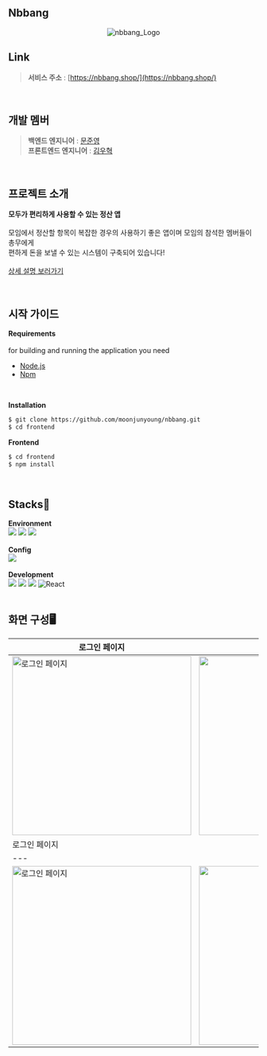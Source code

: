 ## Nbbang 

<p align="center">
  <img src="https://github.com/moonjunyoung/nbbang/assets/117567934/33e361d7-466a-4142-b98d-011f225e2083" alt="nbbang_Logo">
</p>

  
## Link
  
> __서비스 주소__ : [https://nbbang.shop/](https://nbbang.shop/)

<br/>

## 개발 멤버

> __백엔드 엔지니어__ : [문준영](https://github.com/moonjunyoung)<br/>
> __프론트엔드 엔지니어__ : [김우혁](https://github.com/WooHyucks)

<br/>

## 프로젝트 소개

**모두가 편리하게 사용할 수 있는 정산 앱**
<br/>
<br/>
  모임에서 정산할 항목이 복잡한 경우의 사용하기 좋은 앱이며 모임의 참석한 멤버들이 총무에게 <br/>
  편하게 돈을 보낼 수 있는 시스템이 구축되어 있습니다!
<br/>
<br/>
[상세 설명 보러가기](https://github.com/moonjunyoung/nbbang/blob/master/README.md)


<br/>

## 시작 가이드

**Requirements**
<br/>
<br/>
for building and running the application you need
 - [Node.js](https://nodejs.org/en)
 - [Npm](https://www.npmjs.com/)
<br/>

**Installation**
<br/>
```bash
$ git clone https://github.com/moonjunyoung/nbbang.git
$ cd frontend
```

**Frontend**
<br/>
```bash
$ cd frontend
$ npm install
```


<br/>

## Stacks🚀

**Environment**
<br/>
<img src="https://img.shields.io/badge/visualstudiocode-007ACC?style=for-the-badge&logo=visualstudiocode&logoColor=white">
<img src="https://img.shields.io/badge/github-181717?style=for-the-badge&logo=github&logoColor=white">
<img src="https://img.shields.io/badge/git-F05032?style=for-the-badge&logo=git&logoColor=white">
<br/>
<br/>
**Config**
<br/>
<img src="https://img.shields.io/badge/npm-CB3837?style=for-the-badge&logo=npm&logoColor=white">
<br/>
<br/>
**Development**
<br/>
<img src="https://img.shields.io/badge/javascript-F7DF1E?style=for-the-badge&logo=javascript&logoColor=black">
<img src="https://img.shields.io/badge/html5-E34F26?style=for-the-badge&logo=html5&logoColor=white">
<img src="https://img.shields.io/badge/css-1572B6?style=for-the-badge&logo=css3&logoColor=white">
![React](https://img.shields.io/badge/react-444444?style=for-the-badge&logo=react)
<br/>
<br/>

## 화면 구성🖥️
| 로그인 페이지 | 메인 페이지 | 
|---|:---:|
|<img width="360" alt="로그인 페이지" src="https://github.com/moonjunyoung/nbbang/assets/117567934/80d6a0b9-7326-4da9-a1a9-726f17871131"> |<img width="360" alt="메인페이지" src="https://github.com/moonjunyoung/nbbang/assets/117567934/480422cd-1e41-4ed3-b53f-8054139275d6">
| 로그인 페이지 | 메인 페이지 | 
|---|:---:|
|<img width="360" alt="로그인 페이지" src="https://github.com/moonjunyoung/nbbang/assets/117567934/80d6a0b9-7326-4da9-a1a9-726f17871131"> |<img width="360" alt="메인페이지" src="https://github.com/moonjunyoung/nbbang/assets/117567934/480422cd-1e41-4ed3-b53f-8054139275d6">


